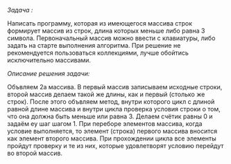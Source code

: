 *Задача :*

Написать программу, которая из имеющегося массива строк формирует массив из строк, длина которых меньше либо равна 3 символа.
Первоначальный массив можно ввести с клавиатуры, либо задать на старте выполнения алгоритма. При решение не рекомендуется пользоваться коллекциями, 
лучше обойтись исключительно массивами.

*Описание решения задачи:*

Объвляем 2а массива. В первый массив записываем исходные строки, второй массив делаем такой же длины, как и первый (столько же строк).
После этого объвляем метод, внутри которого  цикл с длиной равной длине массива и внутри цикла проверка условия строки о том, что она должна быть
меньше или равна 3. Делаем счётик равны 0 и задаём еу шаг шагом 1. При переборе элементов массива, когда условие выполняется, то элемент (строка) первого массива вносится как элемент второго массива. При прохождении цикла все элементы пройдут проверку и те из них, которые удовлетворят условию перейдут во второй массив.